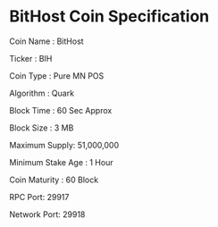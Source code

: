# BitHost Coin Specification

Coin Name : BitHost

Ticker : BIH

Coin Type : Pure MN POS 

Algorithm : Quark

Block Time : 60 Sec Approx

Block Size : 3 MB 
 
Maximum Supply: 51,000,000

Minimum Stake Age : 1 Hour

Coin Maturity : 60 Block

RPC Port: 29917

Network Port: 29918
